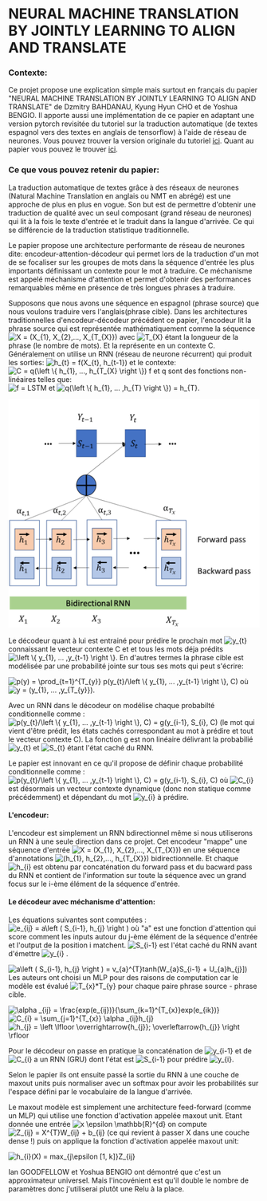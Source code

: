 

<h1> NEURAL MACHINE TRANSLATION BY JOINTLY LEARNING TO ALIGN AND TRANSLATE </h1>

<h3> Contexte: </h3>
<p>
Ce projet propose une explication simple mais surtout en français du papier "NEURAL MACHINE TRANSLATION BY JOINTLY LEARNING TO ALIGN AND TRANSLATE" de Dzmitry BAHDANAU, Kyung Hyun CHO et de Yoshua BENGIO. Il apporte aussi une implémentation de ce papier en adaptant une version pytorch revisitée du tutoriel sur la traduction automatique (de textes espagnol vers des textes en anglais de tensorflow) à l'aide de réseau de neurones. Vous pouvez trouver la version originale du tutoriel <a href="https://www.tensorflow.org/tutorials/text/nmt_with_attention">ici</a>. Quant au papier vous pouvez le trouver <a href="https://arxiv.org/abs/1409.0473">ici</a>.
</p>

<h3> Ce que vous pouvez retenir du papier: </h3>
<p>
La traduction automatique de textes grâce à des réseaux de neurones (Natural Machine Translation en anglais ou NMT en abrégé) est une approche de plus en plus en vogue. Son but est de permettre d'obtenir une traduction de qualité avec un seul composant (grand réseau de neurones) qui lit à la fois le texte d'entrée et le traduit dans la langue d'arrivée. Ce qui se différencie de la traduction statistique traditionnelle. 

Le papier propose une architecture performante de réseau de neurones dite: encodeur-attention-décodeur qui permet lors de la traduction d'un mot de se focaliser sur les groupes de mots dans la séquence d'entrée les plus importants définissant un contexte pour le mot à traduire. Ce méchanisme est appelé méchanisme d'attention et permet d'obtenir des performances remarquables même en présence de très longues phrases à traduire.

Supposons que nous avons une séquence en espagnol (phrase source) que nous voulons traduire vers l'anglais(phrase cible). Dans les architectures traditionnelles d'encodeur-décodeur précédent ce papier, l'encodeur lit la phrase source qui est représentée mathématiquement comme la séquence
<img src="https://latex.codecogs.com/svg.latex?X&space;=&space;(X_{1},&space;X_{2},...,&space;X_{T_{X}})" title="X = (X_{1}, X_{2},..., X_{T_{X}})" />
avec
<img src="https://latex.codecogs.com/svg.latex?T_{X}" title="T_{X}" />
étant la longueur de la phrase (le nombre de mots). Et la représente en un contexte C. Généralement on utilise un RNN (réseau de neurone récurrent) qui produit les sorties:
<img src="https://latex.codecogs.com/svg.latex?h_{t}&space;=&space;f(X_{t},&space;h_{t-1})" title="h_{t} = f(X_{t}, h_{t-1})" /> et le contexte:
<img src="https://latex.codecogs.com/svg.latex?C&space;=&space;q(\left&space;\{&space;h_{1},&space;...,&space;h_{T}&space;\right&space;\})" title="C = q(\left \{ h_{1}, ..., h_{T_{X} \right \})" /> 
f et q sont des fonctions non-linéaires telles que:  
<img src="https://latex.codecogs.com/svg.latex?f&space;=&space;LSTM" title="f = LSTM" /> et <img src="https://latex.codecogs.com/svg.latex?q(\left&space;\{&space;h_{1},&space;...&space;,h_{T}&space;\right&space;\})&space;=&space;h_{T}" title="q(\left \{ h_{1}, ... ,h_{T} \right \}) = h_{T}" />.

<img src="Image1.png"/> 

Le décodeur quant à lui est entrainé pour prédire le prochain mot <img src="https://latex.codecogs.com/svg.latex?y_{t}" title="y_{t}" /> connaissant le vecteur contexte C et et tous les mots déja prédits <img src="https://latex.codecogs.com/svg.latex?\left&space;\{&space;y_{1},&space;...&space;,y_{t-1}&space;\right&space;\}" title="\left \{ y_{1}, ... ,y_{t-1} \right \}" />. En d'autres termes la phrase cible est modélisée par une probabilité jointe sur tous ses mots qui peut s'écrire: 

<img src="https://latex.codecogs.com/svg.latex?p(y)&space;=&space;\prod_{t=1}^{T_{y}}&space;p(y_{t}/\left&space;\{&space;y_{1},&space;...&space;,y_{t-1}&space;\right&space;\},&space;C)" title="p(y) = \prod_{t=1}^{T_{y}} p(y_{t}/\left \{ y_{1}, ... ,y_{t-1} \right \}, C)" />
où  <img src="https://latex.codecogs.com/svg.latex?y&space;=&space;(y_{1},&space;...&space;,y_{T_{y}})" title="y = (y_{1}, ... ,y_{T_{y}})" />.

Avec un RNN dans le décodeur on modélise chaque probabilté conditionnelle comme : <img src="https://latex.codecogs.com/svg.latex?p(y_{t}/\left&space;\{&space;y_{1},&space;...&space;,y_{t-1}&space;\right&space;\},&space;C)&space;=&space;g(y_{i-1},&space;S_{i},&space;C)" title="p(y_{t}/\left \{ y_{1}, ... ,y_{t-1} \right \}, C) = g(y_{i-1}, S_{i}, C)" /> (le mot qui vient d'être prédit, les états cachés correspondant au mot à prédire et tout le vecteur contexte C). La fonction g est non linéaire délivrant la probabilié <img src="https://latex.codecogs.com/svg.latex?y_{t}" title="y_{t}" /> et <img src="https://latex.codecogs.com/svg.latex?S_{t}" title="S_{t}" /> étant l'état caché du RNN.

Le papier est innovant en ce qu'il propose de définir chaque probabilité conditionnelle comme  : <img src="https://latex.codecogs.com/svg.latex?p(y_{t}/\left&space;\{&space;y_{1},&space;...&space;,y_{t-1}&space;\right&space;\},&space;C)&space;=&space;g(y_{i-1},&space;S_{i},&space;C)" title="p(y_{t}/\left \{ y_{1}, ... ,y_{t-1} \right \}, C) = g(y_{i-1}, S_{i}, C)" /> où <img src="https://latex.codecogs.com/svg.latex?C_{i}" title="C_{i}" /> est désormais un vecteur contexte dynamique (donc non statique comme précédemment) et dépendant du mot <img src="https://latex.codecogs.com/svg.latex?y_{i}" title="y_{i}" /> à prédire.
</p>

<h4> L'encodeur: </h4>
<p>
L'encodeur est simplement un RNN bdirectionnel même si nous utiliserons un RNN à une seule direction dans ce projet. Cet encodeur "mappe" une séquence d'entrée <img src="https://latex.codecogs.com/svg.latex?X&space;=&space;(X_{1},&space;X_{2},...,&space;X_{T_{X}})" title="X = (X_{1}, X_{2},..., X_{T_{X}})" /> en une séquence d'annotations <img src="https://latex.codecogs.com/svg.latex?(h_{1},&space;h_{2},...,&space;h_{T_{X}})" title=" (h_{1}, h_{2},..., h_{T_{X}})" /> bidirectionnelle. Et chaque <img src="https://latex.codecogs.com/svg.latex?h_{i}" title="h_{i}" /> est obtenu par concaténation du forward pass et du bacward pass du RNN et contient de l'information sur toute la séquence avec un grand focus sur le i-ème élément de la séquence d'entrée.
  
</p>

<h4> Le décodeur avec méchanisme d'attention: </h4>
<p>
Les équations suivantes sont computées : <img src="https://latex.codecogs.com/svg.latex?e_{ij}&space;=&space;a\left&space;(&space;S_{i-1},&space;h_{j}&space;\right&space;)" title="e_{ij} = a\left ( S_{i-1}, h_{j} \right )" /> où "a" est une fonction d'attention qui score comment les inputs autour du j-ème élément de la séquence d'entrée et l'output de la position i matchent. <img src="https://latex.codecogs.com/svg.latex?S_{i-1}" title="S_{i-1}" /> est l'état caché du RNN avant d'émettre  <img src="https://latex.codecogs.com/svg.latex?y_{i}" title="y_{i}" /> .
<p>

<img src="https://latex.codecogs.com/svg.latex?a\left&space;(&space;S_{i-1},&space;h_{j}&space;\right&space;)&space;=&space;v_{a}^{T}tanh(W_{a}S_{i-1}&space;&plus;&space;U_{a}h_{j}])" title="a\left ( S_{i-1}, h_{j} \right ) = v_{a}^{T}tanh(W_{a}S_{i-1} + U_{a}h_{j}])" />
Les auteurs ont choisi un MLP pour des raisons de computation car le modèle est évalué <img src="https://latex.codecogs.com/svg.latex?T_{x}*T_{y}" title="T_{x}*T_{y}" /> pour chaque paire phrase source - phrase cible.
<div>
<img src="https://latex.codecogs.com/svg.latex?\alpha&space;_{ij}&space;=&space;\frac{exp(e_{ij})}{\sum_{k=1}^{T_{x}}exp(e_{ik})}" title="\alpha _{ij} = \frac{exp(e_{ij})}{\sum_{k=1}^{T_{x}}exp(e_{ik})}" />
</div>



<img src="https://latex.codecogs.com/svg.latex?C_{i}&space;=&space;\sum_{j=1}^{T_{x}}&space;\alpha&space;_{ij}h_{j}" title="C_{i} = \sum_{j=1}^{T_{x}} \alpha _{ij}h_{j}" /> 
<div>
<img src="https://latex.codecogs.com/svg.latex?h_{j}&space;=&space;\left&space;\lfloor&space;\overrightarrow{h_{j}};&space;\overleftarrow{h_{j}}&space;\right&space;\rfloor" title="h_{j} = \left \lfloor \overrightarrow{h_{j}}; \overleftarrow{h_{j}} \right \rfloor" />
</div>

Pour le décodeur on passe en pratique la concaténation de <img src="https://latex.codecogs.com/svg.latex?y_{i-1}" title="y_{i-1}" /> et de <img src="https://latex.codecogs.com/svg.latex?C_{i}" title="C_{i}" /> a un RNN (GRU) dont l'état est <img src="https://latex.codecogs.com/svg.latex?S_{i-1}" title="S_{i-1}" /> pour prédire <img src="https://latex.codecogs.com/svg.latex?y_{i}" title="y_{i}" />.

Selon le papier ils ont ensuite passé la sortie du RNN à une couche de maxout units puis normaliser avec un softmax pour avoir les probabilités sur l'espace défini par le vocabulaire de la langue d'arrivée.

Le maxout modèle est simplement une architecture feed-forward (comme un MLP) qui utilise une fonction d'activation  appelée maxout unit. Etant donnée une entrée <img src="https://latex.codecogs.com/svg.latex?x&space;\epsilon&space;\mathbb{R}^{d}" title="x \epsilon \mathbb{R}^{d}" /> on compute <img src="https://latex.codecogs.com/svg.latex?Z_{ij}&space;=&space;X^{T}W_{ij}&space;&plus;&space;b_{ij}" title="Z_{ij} = X^{T}W_{ij} + b_{ij}" /> (ce qui revient à passer X dans une couche dense !) puis on applique la fonction d'activation appelée maxout unit:
<div>
<img src="https://latex.codecogs.com/svg.latex?h_{i}(X)&space;=&space;max_{j\epsilon&space;[1,&space;k]}Z_{ij}" title="h_{i}(X) = max_{j\epsilon [1, k]}Z_{ij}" />
</div>

Ian GOODFELLOW et Yoshua BENGIO ont démontré que c'est un approximateur universel. Mais l'incovénient est qu'il double le nombre de paramètres donc j'utiliserai plutôt une Relu à la place.









  






